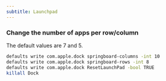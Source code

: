 ```yaml
---
subtitle: Launchpad
---
```


### Change the number of apps per row/column

The default values are 7 and 5.

```sh
defaults write com.apple.dock springboard-columns -int 10
defaults write com.apple.dock springboard-rows -int 8
defaults write com.apple.dock ResetLaunchPad -bool TRUE
killall Dock
```
